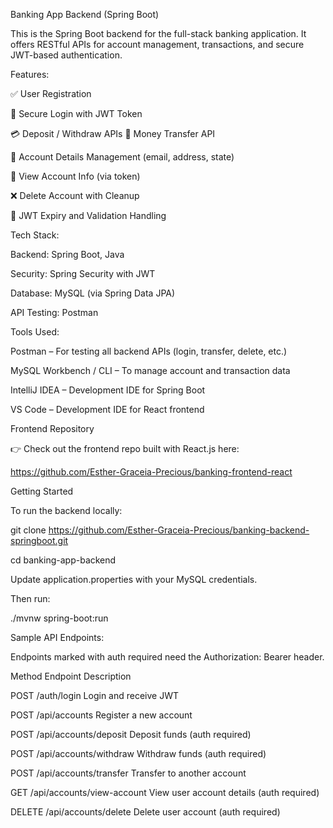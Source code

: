 Banking App Backend (Spring Boot)

This is the Spring Boot backend for the full-stack banking application. It offers RESTful APIs for account management, transactions, and secure JWT-based authentication.


Features:

✅ User Registration

🔑 Secure Login with JWT Token

💳 Deposit / Withdraw APIs
💸 Money Transfer API

👤 Account Details Management (email, address, state)

🧾 View Account Info (via token)

❌ Delete Account with Cleanup

📜 JWT Expiry and Validation Handling


Tech Stack:

Backend: Spring Boot, Java

Security: Spring Security with JWT

Database: MySQL (via Spring Data JPA)

API Testing: Postman 


Tools Used:

Postman – For testing all backend APIs (login, transfer, delete, etc.)

MySQL Workbench / CLI – To manage account and transaction data

IntelliJ IDEA – Development IDE for Spring Boot

VS Code – Development IDE for React frontend

Frontend Repository

👉 Check out the frontend repo built with React.js here:

https://github.com/Esther-Graceia-Precious/banking-frontend-react


Getting Started

To run the backend locally:

git clone https://github.com/Esther-Graceia-Precious/banking-backend-springboot.git

cd banking-app-backend


Update application.properties with your MySQL credentials.

Then run:

./mvnw spring-boot:run


Sample API Endpoints:

Endpoints marked with auth required need the Authorization: Bearer <token> header.

Method	   Endpoint	                   Description

POST	     /auth/login	               Login and receive JWT

POST	     /api/accounts	             Register a new account

POST	     /api/accounts/deposit	     Deposit funds (auth required)

POST	     /api/accounts/withdraw      Withdraw funds (auth required)

POST	     /api/accounts/transfer	     Transfer to another account

GET	       /api/accounts/view-account	 View user account details (auth required)

DELETE	   /api/accounts/delete	       Delete user account (auth required)
